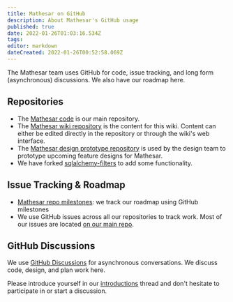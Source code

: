 ```yaml
---
title: Mathesar on GitHub
description: About Mathesar's GitHub usage
published: true
date: 2022-01-26T01:03:16.534Z
tags: 
editor: markdown
dateCreated: 2022-01-26T00:52:58.069Z
---
```


The Mathesar team uses GitHub for code, issue tracking, and long form (asynchronous) discussions. We also have our roadmap here.

## Repositories
- The [Mathesar code](https://github.com/centerofci/mathesar) is our main repository.
- The [Mathesar wiki repository](https://github.com/centerofci/mathesar-wiki) is the content for this wiki. Content can either be edited directly in the repository or through the wiki's web interface.
- The [Mathesar design prototype repository](https://github.com/centerofci/mathesar-design) is used by the design team to prototype upcoming feature designs for Mathesar.
- We have forked [sqlalchemy-filters](https://github.com/centerofci/sqlalchemy-filters) to add some functionality.

## Issue Tracking & Roadmap
- [Mathesar repo milestones](https://github.com/centerofci/mathesar/milestones?direction=asc&sort=due_date&state=open):  we track our roadmap using GitHub milestones
- We use GitHub issues across all our repositories to track work. Most of our issues are located [on our main repo](https://github.com/centerofci/mathesar/issues).

## GitHub Discussions

We use [GitHub Discussions](https://github.com/centerofci/mathesar/discussions) for asynchronous conversations. We discuss code, design, and plan work here.

Please introduce yourself in our [introductions](https://github.com/centerofci/mathesar/discussions/1) thread and don't hesitate to participate in or start a discussion.
